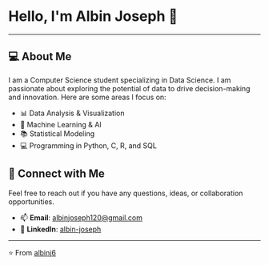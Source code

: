 # Hello, I'm Albin Joseph 👋

---

## 💻 About Me

I am a Computer Science student specializing in Data Science. I am passionate about exploring the potential of data to drive decision-making and innovation. Here are some areas I focus on:

- 📊 Data Analysis & Visualization
- 🧠 Machine Learning & AI
- 📚 Statistical Modeling
- 💻 Programming in Python, C, R, and SQL

## 🤝 Connect with Me

Feel free to reach out if you have any questions, ideas, or collaboration opportunities.

- 📫 **Email**: albinjoseph120@gmail.com
- 👔 **LinkedIn**: [albin-joseph](https://linkedin.com/in/albin-joseph-)

---

⭐️ From [albinj6](https://github.com/albinj6)
